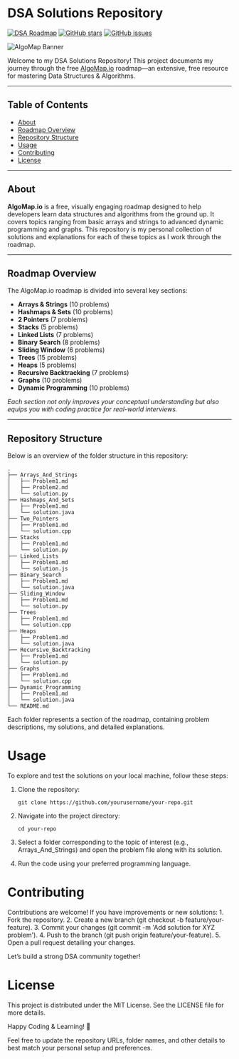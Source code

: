 # DSA Solutions Repository

[![DSA Roadmap](https://img.shields.io/badge/DSA-Roadmap-0d6efd)](https://algomap.io) [![GitHub stars](https://img.shields.io/github/stars/yourusername/your-repo)](https://github.com/yourusername/your-repo/stargazers) [![GitHub issues](https://img.shields.io/github/issues/yourusername/your-repo)](https://github.com/yourusername/your-repo/issues)

![AlgoMap Banner](https://dummyimage.com/1200x300/0d6efd/ffffff.png&text=AlgoMap.io+DSA+Roadmap)

Welcome to my DSA Solutions Repository! This project documents my journey through the free [AlgoMap.io](https://algomap.io) roadmap—an extensive, free resource for mastering Data Structures & Algorithms.

---

## Table of Contents

- [About](#about)
- [Roadmap Overview](#roadmap-overview)
- [Repository Structure](#repository-structure)
- [Usage](#usage)
- [Contributing](#contributing)
- [License](#license)

---

## About

**AlgoMap.io** is a free, visually engaging roadmap designed to help developers learn data structures and algorithms from the ground up. It covers topics ranging from basic arrays and strings to advanced dynamic programming and graphs. This repository is my personal collection of solutions and explanations for each of these topics as I work through the roadmap.

---

## Roadmap Overview

The AlgoMap.io roadmap is divided into several key sections:

- **Arrays & Strings** (10 problems)
- **Hashmaps & Sets** (10 problems)
- **2 Pointers** (7 problems)
- **Stacks** (5 problems)
- **Linked Lists** (7 problems)
- **Binary Search** (8 problems)
- **Sliding Window** (6 problems)
- **Trees** (15 problems)
- **Heaps** (5 problems)
- **Recursive Backtracking** (7 problems)
- **Graphs** (10 problems)
- **Dynamic Programming** (10 problems)

*Each section not only improves your conceptual understanding but also equips you with coding practice for real-world interviews.*

---

## Repository Structure

Below is an overview of the folder structure in this repository:

```plaintext
.
├── Arrays_And_Strings
│   ├── Problem1.md
│   ├── Problem2.md
│   └── solution.py
├── Hashmaps_And_Sets
│   ├── Problem1.md
│   └── solution.java
├── Two_Pointers
│   ├── Problem1.md
│   └── solution.cpp
├── Stacks
│   ├── Problem1.md
│   └── solution.py
├── Linked_Lists
│   ├── Problem1.md
│   └── solution.js
├── Binary_Search
│   ├── Problem1.md
│   └── solution.java
├── Sliding_Window
│   ├── Problem1.md
│   └── solution.py
├── Trees
│   ├── Problem1.md
│   └── solution.cpp
├── Heaps
│   ├── Problem1.md
│   └── solution.java
├── Recursive_Backtracking
│   ├── Problem1.md
│   └── solution.py
├── Graphs
│   ├── Problem1.md
│   └── solution.cpp
├── Dynamic_Programming
│   ├── Problem1.md
│   └── solution.java
└── README.md
```

Each folder represents a section of the roadmap, containing problem descriptions, my solutions, and detailed explanations.

# Usage

To explore and test the solutions on your local machine, follow these steps:

1.	Clone the repository:
    
    ```plaintext
    git clone https://github.com/yourusername/your-repo.git
    ```

2.	Navigate into the project directory:
    
    ```plaintext
    cd your-repo
    ```

3.	Select a folder corresponding to the topic of interest (e.g., Arrays_And_Strings) and open the problem file along with its solution.

4.	Run the code using your preferred programming language.

# Contributing

Contributions are welcome! If you have improvements or new solutions:
	1.	Fork the repository.
	2.	Create a new branch (git checkout -b feature/your-feature).
	3.	Commit your changes (git commit -m 'Add solution for XYZ problem').
	4.	Push to the branch (git push origin feature/your-feature).
	5.	Open a pull request detailing your changes.

Let’s build a strong DSA community together!

# License

This project is distributed under the MIT License. See the LICENSE file for more details.

Happy Coding & Learning! 🚀

Feel free to update the repository URLs, folder names, and other details to best match your personal setup and preferences.